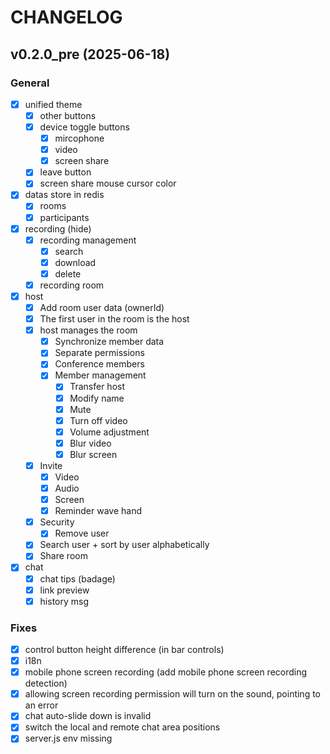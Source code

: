 # CHANGELOG

## v0.2.0_pre (2025-06-18)

### General

- [x] unified theme
  - [x] other buttons
  - [x] device toggle buttons
    - [x] mircophone
    - [x] video
    - [x] screen share
  - [x] leave button
  - [x] screen share mouse cursor color
- [x] datas store in redis
  - [x] rooms
  - [x] participants
- [x] recording (hide)
  - [x] recording management
    - [x] search
    - [x] download
    - [x] delete
  - [x] recording room
- [x] host
  - [x] Add room user data (ownerId)
  - [x] The first user in the room is the host
  - [x] host manages the room
    - [x] Synchronize member data
    - [x] Separate permissions
    - [x] Conference members
    - [x] Member management
      - [x] Transfer host
      - [x] Modify name
      - [x] Mute
      - [x] Turn off video
      - [x] Volume adjustment
      - [x] Blur video
      - [x] Blur screen
  - [x] Invite
    - [x] Video
    - [x] Audio
    - [x] Screen
    - [x] Reminder wave hand
  - [x] Security
    - [x] Remove user
  - [x] Search user + sort by user alphabetically
  - [x] Share room
- [x] chat
  - [x] chat tips (badage)
  - [x] link preview
  - [x] history msg

### Fixes

- [x] control button height difference (in bar controls)
- [x] i18n
- [x] mobile phone screen recording (add mobile phone screen recording detection)
- [x] allowing screen recording permission will turn on the sound, pointing to an error
- [x] chat auto-slide down is invalid
- [x] switch the local and remote chat area positions
- [x] server.js env missing
